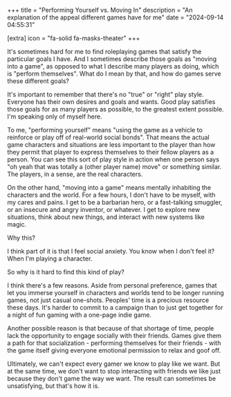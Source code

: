 +++
title = "Performing Yourself vs. Moving In"
description = "An explanation of the appeal different games have for me"
date = "2024-09-14 04:55:31"

[extra]
icon = "fa-solid fa-masks-theater"
+++

It's sometimes hard for me to find roleplaying games that satisfy the particular goals I have. And I sometimes describe those goals as "moving into a game",
as opposed to what I describe many players as doing, which is "perform themselves". What do I mean by that, and how do games serve these different goals?

<!-- more -->

It's important to remember that there's no "true" or "right" play style. Everyone has their own desires and goals and wants.
Good play satisfies those goals for as many players as possible, to the greatest extent possible. I'm speaking only of myself here.

To me, "performing yourself" means "using the game as a vehicle to reinforce or play off of real-world social bonds".
That means the actual game characters and situations are less important to the player
than how they permit that player to express themselves to their fellow players as a person.
You can see this sort of play style in action when one person says "oh yeah that was totally a (other player name) move"
or something similar. The players, in a sense, are the real characters.

On the other hand, "moving into a game" means mentally inhabiting the characters and the world.
For a few hours, I don't have to be myself, with my cares and pains.
I get to be a barbarian hero, or a fast-talking smuggler, or an insecure and angry inventor, or whatever.
I get to explore new situations, think about new things, and interact with new systems like magic.

Why this?

I think part of it is that I feel social anxiety. You know when I don't feel it? When I'm playing a character.

So why is it hard to find this kind of play?

I think there's a few reasons. Aside from personal preference, games that let you immerse yourself in characters and worlds
tend to be longer running games, not just casual one-shots. Peoples' time is a precious resource these days.
It's harder to commit to a campaign than to just get together for a night of fun gaming with a one-page indie game.

Another possible reason is that because of that shortage of time,
people lack the opportunity to engage socially with their friends.
Games give them a path for that socialization - performing themselves for their friends -
with the game itself giving everyone emotional permission to relax and goof off.

Ultimately, we can't expect every gamer we know to play like we want.
But at the same time, we don't want to stop interacting with friends we like just because they don't game the way we want.
The result can sometimes be unsatisfying, but that's how it is.